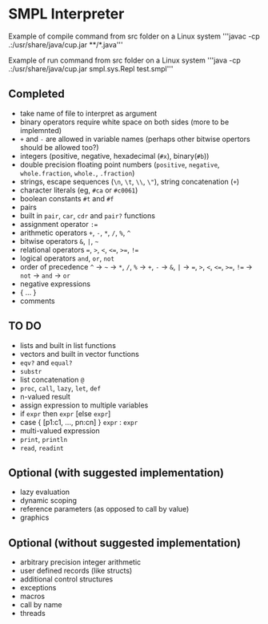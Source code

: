 SMPL Interpreter
================

Example of compile command from src folder on a Linux system
'''javac -cp .:/usr/share/java/cup.jar **/*.java'''

Example of run command from src folder on a Linux system
'''java -cp .:/usr/share/java/cup.jar smpl.sys.Repl test.smpl'''


Completed
---------

* take name of file to interpret as argument
* binary operators require white space on both sides (more to be implemnted)
* `+` and `-` are allowed in variable names (perhaps other bitwise opertors should be allowed too?)
* integers (positive, negative, hexadecimal (`#x`), binary(`#b`))
* double precision floating point numbers (`positive`, `negative`, `whole.fraction`, `whole.`, `.fraction`)
* strings, escape sequences (`\n`, `\t`, `\\`, `\"`), string concatenation (`+`)
* character literals (eg, `#ca` or `#c0061`)
* boolean constants `#t` and `#f`
* pairs
* built in `pair`, `car`, `cdr` and `pair?` functions
* assignment operator `:=`
* arithmetic operators `+`, `-`, `*`, `/`, `%`, `^`
* bitwise operators `&`, `|`, `~`
* relational operators `=`, `>`, `<`, `<=`, `>=`, `!=`
* logical operators `and`, `or`, `not`
* order of precedence `^` -> `~` -> `*`, `/`, `%` -> `+`, `-` -> `&`, `|` -> `=`, `>`, `<`, `<=`, `>=`, `!=` -> `not` -> `and` -> `or`
* negative expressions
* { ... }
* comments

TO DO
-----

* lists and built in list functions
* vectors and built in vector functions
* `eqv?` and `equal?`
* `substr`
* list concatenation `@`
* `proc`, `call`, `lazy`, `let`, `def`
* n-valued result
* assign expression to multiple variables
* if `expr` then `expr` [else `expr`]
* case { [p1:c1, ..., pn:cn] } `expr` : `expr`
* multi-valued expression
* `print`, `println`
* `read`, `readint`

Optional (with suggested implementation)
----------------------------------------

* lazy evaluation
* dynamic scoping
* reference parameters (as opposed to call by value)
* graphics

Optional (without suggested implementation)
-------------------------------------------

* arbitrary precision integer arithmetic
* user defined records (like structs)
* additional control structures
* exceptions
* macros
* call by name
* threads

